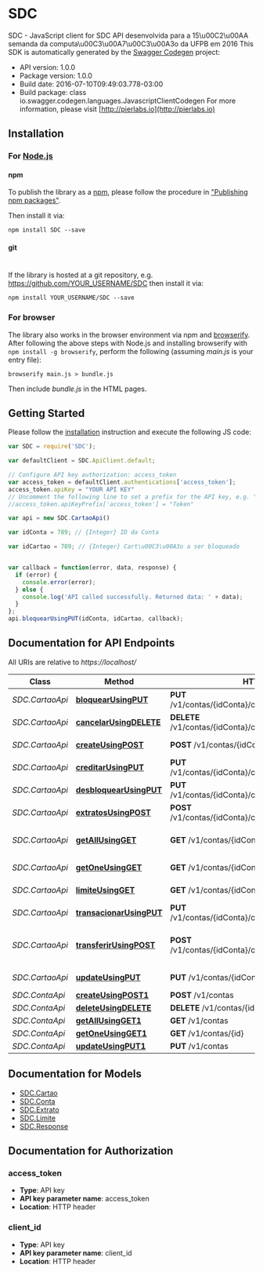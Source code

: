 # SDC

SDC - JavaScript client for SDC
API desenvolvida para a 15\u00C2\u00AA semanda da computa\u00C3\u00A7\u00C3\u00A3o da UFPB em 2016
This SDK is automatically generated by the [Swagger Codegen](https://github.com/swagger-api/swagger-codegen) project:

- API version: 1.0.0
- Package version: 1.0.0
- Build date: 2016-07-10T09:49:03.778-03:00
- Build package: class io.swagger.codegen.languages.JavascriptClientCodegen
For more information, please visit [http://pierlabs.io](http://pierlabs.io)

## Installation

### For [Node.js](https://nodejs.org/)

#### npm

To publish the library as a [npm](https://www.npmjs.com/),
please follow the procedure in ["Publishing npm packages"](https://docs.npmjs.com/getting-started/publishing-npm-packages).

Then install it via:

```shell
npm install SDC --save
```

#### git
#
If the library is hosted at a git repository, e.g.
https://github.com/YOUR_USERNAME/SDC
then install it via:

```shell
npm install YOUR_USERNAME/SDC --save
```

### For browser

The library also works in the browser environment via npm and [browserify](http://browserify.org/). After following
the above steps with Node.js and installing browserify with `npm install -g browserify`,
perform the following (assuming *main.js* is your entry file):

```shell
browserify main.js > bundle.js
```

Then include *bundle.js* in the HTML pages.

## Getting Started

Please follow the [installation](#installation) instruction and execute the following JS code:

```javascript
var SDC = require('SDC');

var defaultClient = SDC.ApiClient.default;

// Configure API key authorization: access_token
var access_token = defaultClient.authentications['access_token'];
access_token.apiKey = "YOUR API KEY"
// Uncomment the following line to set a prefix for the API key, e.g. "Token" (defaults to null)
//access_token.apiKeyPrefix['access_token'] = "Token"

var api = new SDC.CartaoApi()

var idConta = 789; // {Integer} ID da Conta

var idCartao = 789; // {Integer} Cart\u00C3\u00A3o a ser bloqueado


var callback = function(error, data, response) {
  if (error) {
    console.error(error);
  } else {
    console.log('API called successfully. Returned data: ' + data);
  }
};
api.bloquearUsingPUT(idConta, idCartao, callback);

```

## Documentation for API Endpoints

All URIs are relative to *https://localhost/*

Class | Method | HTTP request | Description
------------ | ------------- | ------------- | -------------
*SDC.CartaoApi* | [**bloquearUsingPUT**](docs/CartaoApi.md#bloquearUsingPUT) | **PUT** /v1/contas/{idConta}/cartoes/{idCartao}/bloquear | Bloquear um cart\u00C3\u00A3o.
*SDC.CartaoApi* | [**cancelarUsingDELETE**](docs/CartaoApi.md#cancelarUsingDELETE) | **DELETE** /v1/contas/{idConta}/cartoes/{idCartao}/cancelar | Cancelar um cart\u00C3\u00A3o
*SDC.CartaoApi* | [**createUsingPOST**](docs/CartaoApi.md#createUsingPOST) | **POST** /v1/contas/{idConta}/cartoes | Cria um cart\u00C3\u00A3o
*SDC.CartaoApi* | [**creditarUsingPUT**](docs/CartaoApi.md#creditarUsingPUT) | **PUT** /v1/contas/{idConta}/cartoes/{idCartao}/creditar | Creditar dinheiro em um cart\u00C3\u00A3o
*SDC.CartaoApi* | [**desbloquearUsingPUT**](docs/CartaoApi.md#desbloquearUsingPUT) | **PUT** /v1/contas/{idConta}/cartoes/{idCartao}/desbloquear | Desbloquear um cart\u00C3\u00A3o.
*SDC.CartaoApi* | [**extratosUsingPOST**](docs/CartaoApi.md#extratosUsingPOST) | **POST** /v1/contas/{idConta}/cartoes/{idCartao}/extratos | Extratos de transa\u00C3\u00A7oes
*SDC.CartaoApi* | [**getAllUsingGET**](docs/CartaoApi.md#getAllUsingGET) | **GET** /v1/contas/{idConta}/cartoes | Retona todos os cart\u00C3\u00A3o de uma conta
*SDC.CartaoApi* | [**getOneUsingGET**](docs/CartaoApi.md#getOneUsingGET) | **GET** /v1/contas/{idConta}/cartoes/{idCartao} | Retorna um cart\u00C3\u00A3o
*SDC.CartaoApi* | [**limiteUsingGET**](docs/CartaoApi.md#limiteUsingGET) | **GET** /v1/contas/{idConta}/cartoes/{idCartao}/limite | Retorna o limite do cart\u00C3\u00A3o
*SDC.CartaoApi* | [**transacionarUsingPUT**](docs/CartaoApi.md#transacionarUsingPUT) | **PUT** /v1/contas/{idConta}/cartoes/{idCartao}/transacionar | Transacionar valores
*SDC.CartaoApi* | [**transferirUsingPOST**](docs/CartaoApi.md#transferirUsingPOST) | **POST** /v1/contas/{idConta}/cartoes/{idCartao}/transferir | Transferir valores entre dois cart\u00C3\u00B5es distintos
*SDC.CartaoApi* | [**updateUsingPUT**](docs/CartaoApi.md#updateUsingPUT) | **PUT** /v1/contas/{idConta}/cartoes | Atualiza um cart\u00C3\u00A3o
*SDC.ContaApi* | [**createUsingPOST1**](docs/ContaApi.md#createUsingPOST1) | **POST** /v1/contas | Cria uma conta
*SDC.ContaApi* | [**deleteUsingDELETE**](docs/ContaApi.md#deleteUsingDELETE) | **DELETE** /v1/contas/{id} | Deleta uma conta
*SDC.ContaApi* | [**getAllUsingGET1**](docs/ContaApi.md#getAllUsingGET1) | **GET** /v1/contas | Retorna todas as contas
*SDC.ContaApi* | [**getOneUsingGET1**](docs/ContaApi.md#getOneUsingGET1) | **GET** /v1/contas/{id} | Retorna uma conta
*SDC.ContaApi* | [**updateUsingPUT1**](docs/ContaApi.md#updateUsingPUT1) | **PUT** /v1/contas | Atualiza uma conta


## Documentation for Models

 - [SDC.Cartao](docs/Cartao.md)
 - [SDC.Conta](docs/Conta.md)
 - [SDC.Extrato](docs/Extrato.md)
 - [SDC.Limite](docs/Limite.md)
 - [SDC.Response](docs/Response.md)


## Documentation for Authorization


### access_token

- **Type**: API key
- **API key parameter name**: access_token
- **Location**: HTTP header

### client_id

- **Type**: API key
- **API key parameter name**: client_id
- **Location**: HTTP header

